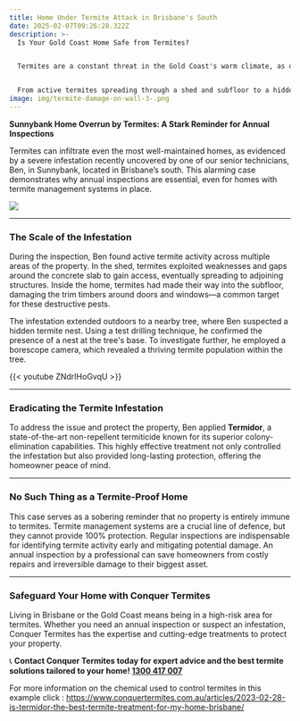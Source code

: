 ```yaml
---
title: Home Under Termite Attack in Brisbane's South
date: 2025-02-07T09:26:28.322Z
description: >-
  Is Your Gold Coast Home Safe from Termites?


  Termites are a constant threat in the Gold Coast's warm climate, as demonstrated by a recent large-scale infestation in Sunnybank on Brisbane's South. At Conquer Termites, we’ve seen how quickly termites can invade homes, even bypassing management systems to cause significant damage.


  From active termites spreading through a shed and subfloor to a hidden nest discovered inside a tree, this case highlights why no home is completely termite-proof. Regular inspections by professionals are crucial for early detection and effective treatment, preventing costly repairs and protecting your biggest asset.
image: img/termite-damage-on-wall-3-.png
---
```

**Sunnybank Home Overrun by Termites: A Stark Reminder for Annual Inspections**

Termites can infiltrate even the most well-maintained homes, as evidenced by a severe infestation recently uncovered by one of our senior technicians, Ben, in Sunnybank, located in Brisbane’s south. This alarming case demonstrates why annual inspections are essential, even for homes with termite management systems in place.

![](img/termite-damage-on-wall-1-.png)

- - -

### **The Scale of the Infestation**

During the inspection, Ben found active termite activity across multiple areas of the property. In the shed, termites exploited weaknesses and gaps around the concrete slab to gain access, eventually spreading to adjoining structures. Inside the home, termites had made their way into the subfloor, damaging the trim timbers around doors and windows—a common target for these destructive pests.

The infestation extended outdoors to a nearby tree, where Ben suspected a hidden termite nest. Using a test drilling technique, he confirmed the presence of a nest at the tree's base. To investigate further, he employed a borescope camera, which revealed a thriving termite population within the tree.

{{< youtube ZNdrIHoGvqU >}}

- - -

### **Eradicating the Termite Infestation**

To address the issue and protect the property, Ben applied **Termidor**, a state-of-the-art non-repellent termiticide known for its superior colony-elimination capabilities. This highly effective treatment not only controlled the infestation but also provided long-lasting protection, offering the homeowner peace of mind.

- - -

### **No Such Thing as a Termite-Proof Home**

This case serves as a sobering reminder that no property is entirely immune to termites. Termite management systems are a crucial line of defence, but they cannot provide 100% protection. Regular inspections are indispensable for identifying termite activity early and mitigating potential damage. An annual inspection by a professional can save homeowners from costly repairs and irreversible damage to their biggest asset.

- - -

### **Safeguard Your Home with Conquer Termites**

Living in Brisbane or the Gold Coast means being in a high-risk area for termites. Whether you need an annual inspection or suspect an infestation, Conquer Termites has the expertise and cutting-edge treatments to protect your property.

📞 **Contact Conquer Termites today for expert advice and the best termite solutions tailored to your home! [1300 417 007](tel:1300417007)**

For more information on the chemical used to control termites in this example click : <https://www.conquertermites.com.au/articles/2023-02-28-is-termidor-the-best-termite-treatment-for-my-home-brisbane/>
